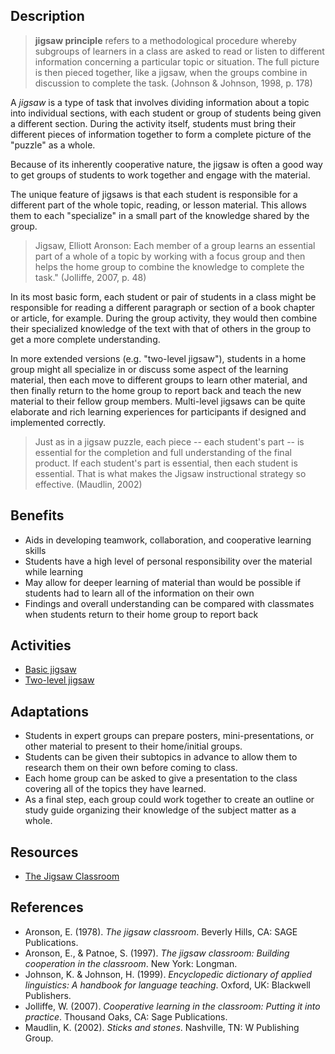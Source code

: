 ## Description

> **jigsaw principle** refers to a methodological procedure whereby subgroups of learners in a class are asked to read or listen to different information concerning a particular topic or situation. The full picture is then pieced together, like a jigsaw, when the groups combine in discussion to complete the task. (Johnson & Johnson, 1998, p. 178)

A _jigsaw_ is a type of task that involves dividing information about a topic into individual sections, with each student or group of students being given a different section. During the activity itself, students must bring their different pieces of information together to form a complete picture of the "puzzle" as a whole.

Because of its inherently cooperative nature, the jigsaw is often a good way to get groups of students to work together and engage with the material.

The unique feature of jigsaws is that each student is responsible for a different part of the whole topic, reading, or lesson material. This allows them to each "specialize" in a small part of the knowledge shared by the group.

> Jigsaw, Elliott Aronson: Each member of a group learns an essential part of a whole of a topic by working with a focus group and then helps the home group to combine the knowledge to complete the task." (Jolliffe, 2007, p. 48)

In its most basic form, each student or pair of students in a class might be responsible for reading a different paragraph or section of a book chapter or article, for example. During the group activity, they would then combine their specialized knowledge of the text with that of others in the group to get a more complete understanding.

In more extended versions (e.g. "two-level jigsaw"), students in a home group might all specialize in or discuss some aspect of the learning material, then each move to different groups to learn other material, and then finally return to the home group to report back and teach the new material to their fellow group members. Multi-level jigsaws can be quite elaborate and rich learning experiences for participants if designed and implemented correctly.

> Just as in a jigsaw puzzle, each piece -- each student's part -- is essential for the completion and full understanding of the final product. If each student's part is essential, then each student is essential. That is what makes the Jigsaw instructional strategy so effective. (Maudlin, 2002)

## Benefits

* Aids in developing teamwork, collaboration, and cooperative learning skills
* Students have a high level of personal responsibility over the material while learning
* May allow for deeper learning of material than would be possible if students had to learn all of the information on their own
* Findings and overall understanding can be compared with classmates when students return to their home group to report back

## Activities

* [Basic jigsaw](/activities/basic-jigsaw.md)
* [Two-level jigsaw](/activities/two-level-jigsaw.md)

## Adaptations

* Students in expert groups can prepare posters, mini-presentations, or other material to present to their home/initial groups.
* Students can be given their subtopics in advance to allow them to research them on their own before coming to class.
* Each home group can be asked to give a presentation to the class covering all of the topics they have learned.
* As a final step, each group could work together to create an outline or study guide organizing their knowledge of the subject matter as a whole.

## Resources

* [The Jigsaw Classroom](https://www.jigsaw.org/)

## References

* Aronson, E. (1978). _The jigsaw classroom_. Beverly Hills, CA: SAGE Publications.
* Aronson, E., & Patnoe, S. (1997). _The jigsaw classroom: Building cooperation in the classroom_. New York: Longman. 
* Johnson, K. & Johnson, H. (1999). _Encyclopedic dictionary of applied linguistics: A handbook for language teaching_. Oxford, UK: Blackwell Publishers.
* Jolliffe, W. (2007). _Cooperative learning in the classroom: Putting it into practice_. Thousand Oaks, CA: Sage Publications.
* Maudlin, K. (2002). _Sticks and stones_. Nashville, TN: W Publishing Group. 
